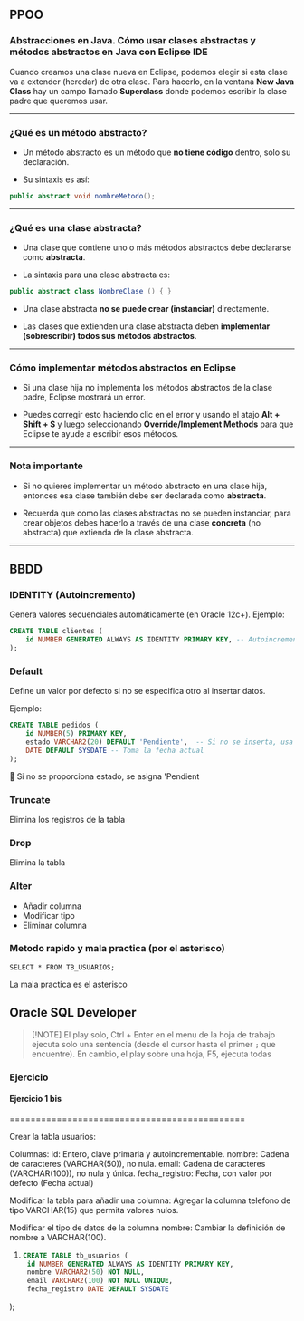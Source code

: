 

## PPOO

### Abstracciones en Java. Cómo usar clases abstractas y métodos abstractos en Java con Eclipse IDE

Cuando creamos una clase nueva en Eclipse, podemos elegir si esta clase va a extender (heredar) de otra clase. Para hacerlo, en la ventana **New Java Class** hay un campo llamado **Superclass** donde podemos escribir la clase padre que queremos usar.

---

### ¿Qué es un método abstracto?

- Un método abstracto es un método que **no tiene código** dentro, solo su declaración.
    
- Su sintaxis es así:
    

```java
public abstract void nombreMetodo();
```

---

### ¿Qué es una clase abstracta?

- Una clase que contiene uno o más métodos abstractos debe declararse como **abstracta**.
    
- La sintaxis para una clase abstracta es:
    

```java
public abstract class NombreClase () { }
```

- Una clase abstracta **no se puede crear (instanciar)** directamente.
    
- Las clases que extienden una clase abstracta deben **implementar (sobrescribir) todos sus métodos abstractos**.
    

---

### Cómo implementar métodos abstractos en Eclipse

- Si una clase hija no implementa los métodos abstractos de la clase padre, Eclipse mostrará un error.
    
- Puedes corregir esto haciendo clic en el error y usando el atajo **Alt + Shift + S** y luego seleccionando **Override/Implement Methods** para que Eclipse te ayude a escribir esos métodos.
    

---

### Nota importante

- Si no quieres implementar un método abstracto en una clase hija, entonces esa clase también debe ser declarada como **abstracta**.
    
- Recuerda que como las clases abstractas no se pueden instanciar, para crear objetos debes hacerlo a través de una clase **concreta** (no abstracta) que extienda de la clase abstracta.

---

## BBDD

### IDENTITY (Autoincremento)

Genera valores secuenciales automáticamente (en Oracle 12c+).
Ejemplo: 
```sql
CREATE TABLE clientes ( 
	id NUMBER GENERATED ALWAYS AS IDENTITY PRIMARY KEY, -- Autoincrementado nombre VARCHAR2(100) NOT NULL
);
```

### Default

Define un valor por defecto si no se especifica otro al insertar datos.

Ejemplo: 

```sql
CREATE TABLE pedidos ( 
	id NUMBER(5) PRIMARY KEY,
	estado VARCHAR2(20) DEFAULT 'Pendiente',  -- Si no se inserta, usa 'Pendiente' fecha_pedido 
	DATE DEFAULT SYSDATE -- Toma la fecha actual 
);
```
 Si no se proporciona estado, se asigna 'Pendient

### Truncate 

Elimina los registros de la tabla

### Drop 

Elimina la tabla

### Alter

- Añadir columna
- Modificar tipo
- Eliminar columna

### Metodo rapido y mala practica (por el asterisco)

```sqp
SELECT * FROM TB_USUARIOS;
```

La mala practica es el asterisco


## Oracle SQL Developer

> [!NOTE] El play solo, Ctrl + Enter en el menu de la hoja de trabajo ejecuta solo una sentencia (desde el cursor hasta el primer `;` que encuentre). En cambio, el play sobre una hoja, F5,  ejecuta todas 
### 
### Ejercicio

#### Ejercicio 1 bis

=============================================

Crear la tabla usuarios:

Columnas:
id: Entero, clave primaria y autoincrementable.
nombre: Cadena de caracteres (VARCHAR(50)), no nula.
email: Cadena de caracteres (VARCHAR(100)), no nula y única.
fecha_registro: Fecha, con valor por defecto (Fecha actual)

Modificar la tabla para añadir una columna: Agregar la columna telefono de tipo VARCHAR(15) que permita valores nulos.  

Modificar el tipo de datos de la columna nombre: Cambiar la definición de nombre a VARCHAR(100).

1. ```sql
   CREATE TABLE tb_usuarios (
    id NUMBER GENERATED ALWAYS AS IDENTITY PRIMARY KEY,
    nombre VARCHAR2(50) NOT NULL,
    email VARCHAR2(100) NOT NULL UNIQUE,
    fecha_registro DATE DEFAULT SYSDATE
);
   ```